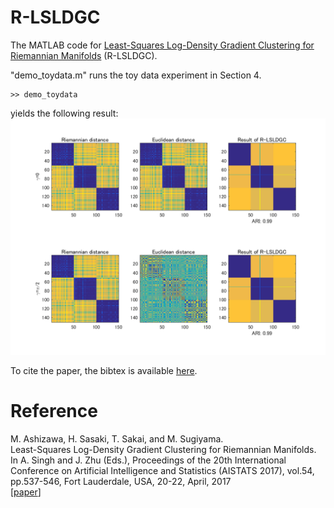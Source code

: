 # R-LSLDGC
The MATLAB code for [Least-Squares Log-Density Gradient Clustering for Riemannian Manifolds](http://proceedings.mlr.press/v54/ashizawa17a.html) (R-LSLDGC).

"demo_toydata.m" runs the toy data experiment in Section 4. <br>
```
>> demo_toydata
```
yields the following result:
![Result of R-LSLDGC](https://github.com/t-sakai-kure/R-LSLDGC/blob/master/result.png)

To cite the paper, the bibtex is available [here](http://proceedings.mlr.press/v54/ashizawa17a.html).

# Reference
M. Ashizawa, H. Sasaki, T. Sakai, and M. Sugiyama. <br>
Least-Squares Log-Density Gradient Clustering for Riemannian Manifolds. <br>
In A. Singh and J. Zhu (Eds.), Proceedings of the 20th International Conference on Artificial Intelligence and Statistics (AISTATS 2017), vol.54, pp.537-546, Fort Lauderdale, USA, 20-22, April, 2017 <br>
\[[paper](http://proceedings.mlr.press/v54/ashizawa17a/ashizawa17a.pdf)\]
